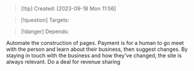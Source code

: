
>[!tip] Created: [2023-09-18 Mon 11:56]

>[!question] Targets: 

>[!danger] Depends: 

Automate the construction of pages.
Payment is for a human to go meet with the person and learn about their business, then suggest changes.
By staying in touch with the business and how they've changed, the site is always relevant.
Do a deal for revenue sharing 